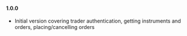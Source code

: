 #### 1.0.0
- Initial version covering trader authentication, getting instruments and orders, placing/cancelling orders
